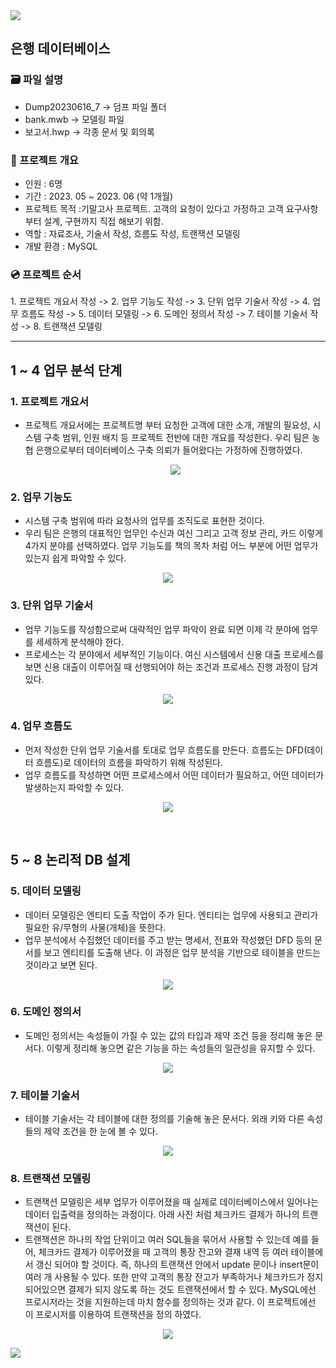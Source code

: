 <img src="https://capsule-render.vercel.app/api?type=waving&color=BDBDC8&height=150&section=header"/>

## 은행 데이터베이스
 <h3>🗃️ 파일 설명</h3>
 
+ Dump20230616_7 -> 덤프 파일 폴더
+ bank.mwb -> 모델링 파일
+ 보고서.hwp -> 각종 문서 및 회의록

<h3>📣 프로젝트 개요</h3>

+ 인원 : 6명
+ 기간 : 2023. 05 ~ 2023. 06 (약 1개월)
+ 프로젝트 목적 :기말고사 프로젝트. 고객의 요청이 있다고 가정하고 고객 요구사항 부터 설계, 구현까지 직접 해보기 위함.
+ 역할 : 자료조사, 기술서 작성, 흐름도 작성, 트랜잭션 모델링
+ 개발 환경 : MySQL


<h3>💿 프로젝트 순서</h3>
1. 프로젝트 개요서 작성 -> 2. 업무 기능도 작성 -> 3. 단위 업무 기술서 작성 -> 4. 업무 흐름도 작성 -> 5. 데이터 모델링 -> 6. 도메인 정의서 작성 -> 7. 테이블 기술서 작성 -> 8. 트랜잭션 모델링

<hr>

## 1 ~ 4 업무 분석 단계

### 1. 프로젝트 개요서
<div>
  
  + 프로젝트 개요서에는 프로젝트명 부터 요청한 고객에 대한 소개, 개발의 필요성, 시스템 구축 범위, 인원 배치 등 프로젝트 전반에 대한 개요를 작성한다. 우리 팀은 농협 은행으로부터 데이터베이스 구축 의뢰가 들어왔다는 가정하에 진행하였다.
    <p align="center">
      <img src="https://github.com/user-attachments/assets/c3000d3d-3fd7-4219-8e8d-9782949a6707">
    </p>

</div>

### 2. 업무 기능도
<div>
  
  + 시스템 구축 범위에 따라 요청사의 업무를 조직도로 표현한 것이다.
  + 우리 팀은 은행의 대표적인 업무인 수신과 여신 그리고 고객 정보 관리, 카드 이렇게 4가지 분야를 선택하였다. 업무 기능도를 책의 목차 처럼 어느 부분에 어떤 업무가 있는지 쉽게 파악할 수 있다.
  <p align="center">
    <img src="https://github.com/user-attachments/assets/744f206a-e154-4437-92c9-c617675dab09">
  </p>
</div>

### 3. 단위 업무 기술서
<div>
  
  + 업무 기능도를 작성함으로써 대략적인 업무 파악이 완료 되면 이제 각 분야에 업무를 세세하게 분석해야 한다.
  + 프로세스는 각 분야에서 세부적인 기능이다. 여신 시스템에서 신용 대출 프로세스를 보면 신용 대출이 이루어질 때 선행되어야 하는 조건과 프로세스 진행 과정이 담겨 있다.
  <p align="center">
    <img src="https://github.com/user-attachments/assets/39b06fcc-53b4-4fb0-9e29-8c20ff72dba6">
  </p>
</div>

### 4. 업무 흐름도
<div>
  
  + 먼저 작성한 단위 업무 기술서를 토대로 업무 흐름도를 만든다. 흐름도는 DFD(데이터 흐름도)로 데이터의 흐름을 파악하기 위해 작성된다.
  + 업무 흐름도를 작성하면 어떤 프로세스에서 어떤 데이터가 필요하고, 어떤 데이터가 발생하는지 파악할 수 있다.
  <p align="center">
    <img src="https://github.com/user-attachments/assets/9410311e-5b07-40fd-ae41-5e9bb390991b">
  </p>
</div>

<br>

## 5 ~ 8 논리적 DB 설계

### 5. 데이터 모델링
<div>
  
  + 데이터 모델링은 엔티티 도출 작업이 주가 된다. 엔티티는 업무에 사용되고 관리가 필요한 유/무형의 사물(개체)을 뜻한다.
  + 업무 분석에서 수집했던 데이터를 주고 받는 명세서, 전표와 작성했던 DFD 등의 문서를 보고 엔티티를 도출해 낸다. 이 과정은 업무 분석을 기반으로 테이블을 만드는 것이라고 보면 된다.
  <p align="center">
    <img src="https://github.com/user-attachments/assets/30437351-c1f4-4a98-8760-d464d6ae8d52">
  </p>
</div>

### 6. 도메인 정의서
<div>
  
  + 도메인 정의서는 속성들이 가질 수 있는 값의 타입과 제약 조건 등을 정리해 놓은 문서다. 이렇게 정리해 놓으면 같은 기능을 하는 속성들의 일관성을 유지할 수 있다.
  <p align="center">
    <img src="https://github.com/user-attachments/assets/5f41b180-9dba-4b75-bf30-97f5b9ef853f">
  </p>
</div>

### 7. 테이블 기술서
<div>
  
  + 테이블 기술서는 각 테이블에 대한 정의를 기술해 놓은 문서다. 외래 키와 다른 속성들의 제약 조건을 한 눈에 볼 수 있다.
  <p align="center">
    <img src="https://github.com/user-attachments/assets/35f1c63a-caec-43d6-95d9-06b1e0413c6a">
  </p>
</div>

### 8. 트랜잭션 모델링
<div>
  
  + 트랜잭션 모델링은 세부 업무가 이루어졌을 때 실제로 데이터베이스에서 일어나는 데이터 입출력을 정의하는 과정이다. 아래 사진 처럼 체크카드 결제가 하나의 트랜잭션이 된다.
  + 트랜잭션은 하나의 작업 단위이고 여러 SQL들을 묶어서 사용할 수 있는데 예를 들어, 체크카드 결제가 이루어졌을 때 고객의 통장 잔고와 결재 내역 등 여러 테이블에서 갱신 되어야 할 것이다. 즉, 하나의 트랜잭션 안에서 update 문이나 insert문이 여러 개 사용될 수 있다. 또한 만약 고객의 통장 잔고가 부족하거나 체크카드가 정지 되어있으면 결제가 되지 않도록 하는 것도 트랜잭션에서 할 수 있다. MySQL에선 프로시저라는 것을 지원하는데 마치 함수를 정의하는 것과 같다. 이 프로젝트에선 이 프로시저를 이용하여 트랜잭션을 정의 하였다.
  <p align="center">
    <img src="https://github.com/user-attachments/assets/e8c46c1d-3655-4083-bce7-c2c1d9a362f4">
  </p>
</div>

<img src="https://capsule-render.vercel.app/api?type=waving&color=BDBDC8&height=150&section=footer"/>
